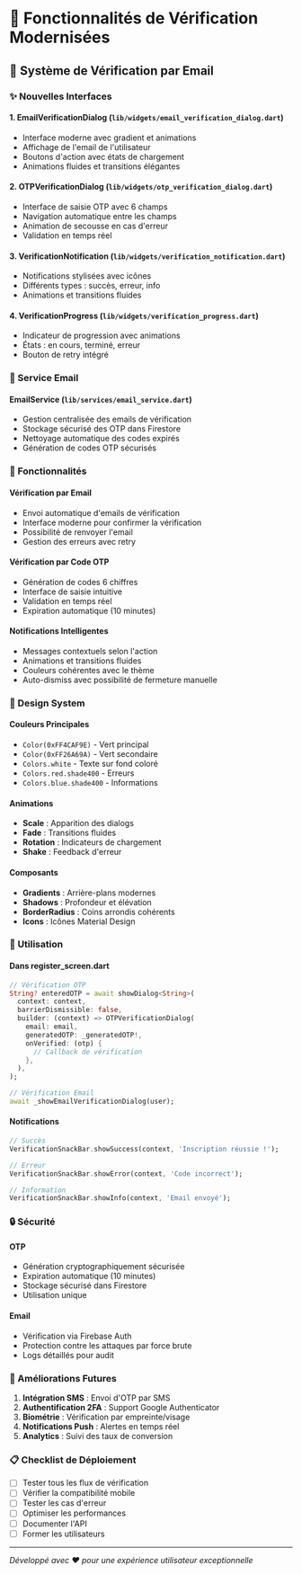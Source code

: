 # 🎨 Fonctionnalités de Vérification Modernisées

## 📧 Système de Vérification par Email

### ✨ Nouvelles Interfaces

#### 1. **EmailVerificationDialog** (`lib/widgets/email_verification_dialog.dart`)
- Interface moderne avec gradient et animations
- Affichage de l'email de l'utilisateur
- Boutons d'action avec états de chargement
- Animations fluides et transitions élégantes

#### 2. **OTPVerificationDialog** (`lib/widgets/otp_verification_dialog.dart`)
- Interface de saisie OTP avec 6 champs
- Navigation automatique entre les champs
- Animation de secousse en cas d'erreur
- Validation en temps réel

#### 3. **VerificationNotification** (`lib/widgets/verification_notification.dart`)
- Notifications stylisées avec icônes
- Différents types : succès, erreur, info
- Animations et transitions fluides

#### 4. **VerificationProgress** (`lib/widgets/verification_progress.dart`)
- Indicateur de progression avec animations
- États : en cours, terminé, erreur
- Bouton de retry intégré

### 🔧 Service Email

#### **EmailService** (`lib/services/email_service.dart`)
- Gestion centralisée des emails de vérification
- Stockage sécurisé des OTP dans Firestore
- Nettoyage automatique des codes expirés
- Génération de codes OTP sécurisés

### 🎯 Fonctionnalités

#### **Vérification par Email**
- Envoi automatique d'emails de vérification
- Interface moderne pour confirmer la vérification
- Possibilité de renvoyer l'email
- Gestion des erreurs avec retry

#### **Vérification par Code OTP**
- Génération de codes 6 chiffres
- Interface de saisie intuitive
- Validation en temps réel
- Expiration automatique (10 minutes)

#### **Notifications Intelligentes**
- Messages contextuels selon l'action
- Animations et transitions fluides
- Couleurs cohérentes avec le thème
- Auto-dismiss avec possibilité de fermeture manuelle

### 🎨 Design System

#### **Couleurs Principales**
- `Color(0xFF4CAF9E)` - Vert principal
- `Color(0xFF26A69A)` - Vert secondaire
- `Colors.white` - Texte sur fond coloré
- `Colors.red.shade400` - Erreurs
- `Colors.blue.shade400` - Informations

#### **Animations**
- **Scale** : Apparition des dialogs
- **Fade** : Transitions fluides
- **Rotation** : Indicateurs de chargement
- **Shake** : Feedback d'erreur

#### **Composants**
- **Gradients** : Arrière-plans modernes
- **Shadows** : Profondeur et élévation
- **BorderRadius** : Coins arrondis cohérents
- **Icons** : Icônes Material Design

### 📱 Utilisation

#### **Dans register_screen.dart**
```dart
// Vérification OTP
String? enteredOTP = await showDialog<String>(
  context: context,
  barrierDismissible: false,
  builder: (context) => OTPVerificationDialog(
    email: email,
    generatedOTP: _generatedOTP!,
    onVerified: (otp) {
      // Callback de vérification
    },
  ),
);

// Vérification Email
await _showEmailVerificationDialog(user);
```

#### **Notifications**
```dart
// Succès
VerificationSnackBar.showSuccess(context, 'Inscription réussie !');

// Erreur
VerificationSnackBar.showError(context, 'Code incorrect');

// Information
VerificationSnackBar.showInfo(context, 'Email envoyé');
```

### 🔒 Sécurité

#### **OTP**
- Génération cryptographiquement sécurisée
- Expiration automatique (10 minutes)
- Stockage sécurisé dans Firestore
- Utilisation unique

#### **Email**
- Vérification via Firebase Auth
- Protection contre les attaques par force brute
- Logs détaillés pour audit

### 🚀 Améliorations Futures

1. **Intégration SMS** : Envoi d'OTP par SMS
2. **Authentification 2FA** : Support Google Authenticator
3. **Biométrie** : Vérification par empreinte/visage
4. **Notifications Push** : Alertes en temps réel
5. **Analytics** : Suivi des taux de conversion

### 📋 Checklist de Déploiement

- [ ] Tester tous les flux de vérification
- [ ] Vérifier la compatibilité mobile
- [ ] Tester les cas d'erreur
- [ ] Optimiser les performances
- [ ] Documenter l'API
- [ ] Former les utilisateurs

---

*Développé avec ❤️ pour une expérience utilisateur exceptionnelle* 